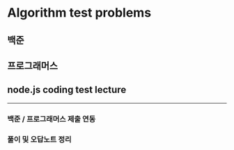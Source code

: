 # Algorithm test problems

## 백준
## 프로그래머스
## node.js coding test lecture

---

### 백준 / 프로그래머스 제출 연동
### 풀이 및 오답노트 정리 
